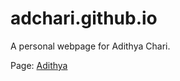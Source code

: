 # adchari.github.io

A personal webpage for Adithya Chari.

Page: [Adithya](http://adchari.github.io)
